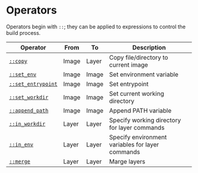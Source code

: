 # Operators

Operators begin with `::`; they can be applied to expressions to control the build process.

| Operator | From | To | Description |
| - | - | - | - |
| [`::copy`](./image.md#copy) | Image | Layer | Copy file/directory to current image |
| [`::set_env`](./image.md#simple-set) | Image | Image | Set environment variable |
| [`::set_entrypoint`](./image.md#simple-set) | Image | Image | Set entrypoint |
| [`::set_workdir`](./image.md#simple-set) | Image | Image | Set current working directory |
| [`::append_path`](./image.md#append_path) | Image | Image | Append PATH variable |
| [`::in_workdir`](./layer.md#in_workdir) | Layer | Layer | Specify working directory for layer commands |
| [`::in_env`](./layer.md#in_env) | Layer | Layer | Specify environment variables for layer commands |
| [`::merge`](./layer.md#merge) | Layer | Layer | Marge layers |

<!-- | [`::set_user`](./operators/image.md#set_user) | Image | Set user | -->
<!-- | [`::set_expose`](./operators/image.md#set_expose) | Image | Set exposed port | -->
<!-- | [`::set_cmd`](./operators/image.md#set_cmd) | Image | Set default arguments to entrypoint | -->
<!-- | [`::set_volume`](./operators/image.md#set_volume) | Image | Set volume | -->
<!-- | [`::set_label`](./operators/image.md#set_label) | Image | Add metadata to image | -->
<!-- | [`::set_stopsignal`](./operators/image.md#set_stopsignal) | Image | Set stop signal | -->

